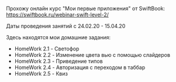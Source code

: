 Прохожу онлайн курс "Мои первые приложения" от SwiftBook:<br>
https://swiftbook.ru/webinar-swift-level-2/

Даты проведения занятий с 24.02.20 - 15.04.20

Здесь находятся мои домашние задания:<br>
* HomeWork 2.1 - Светофор <br>
* HomeWork 2.2 - Изменение цвета вью с помощью слайдеров<br>
* HomeWork 2.3 - Приведение типов
* HomeWork 2.4 - Авторизация с переходом в таббар
* HomeWork 2.5 - Квиз
